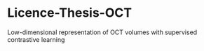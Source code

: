 # Licence-Thesis-OCT
Low-dimensional representation of OCT volumes with supervised contrastive learning
